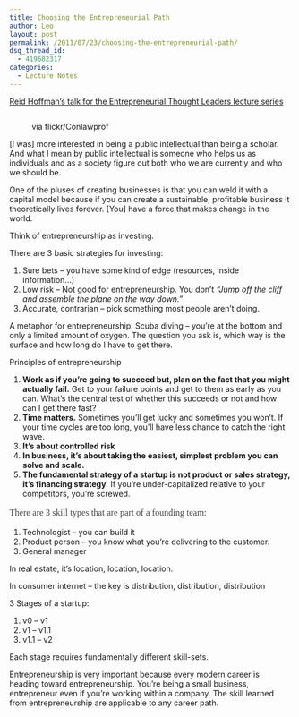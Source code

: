 ```yaml
---
title: Choosing the Entrepreneurial Path
author: Leo
layout: post
permalink: /2011/07/23/choosing-the-entrepreneurial-path/
dsq_thread_id:
  - 419682317
categories:
  - Lecture Notes
---
```

[Reid Hoffman&#8217;s talk for the Entrepreneurial Thought Leaders lecture series][1]<figure id="attachment_361" style="width: 640px" class="wp-caption aligncenter">

[<img class="size-full wp-image-361" title="Entrepreneurial " src="http://i2.wp.com/leogau.org/blog/wp-content/uploads/2011/07/520329163_33025ec6a7_z.jpg?fit=640%2C480" alt="" srcset="http://i2.wp.com/leogau.org/blog/wp-content/uploads/2011/07/520329163_33025ec6a7_z.jpg?resize=300%2C225 300w, http://i0.wp.com/leogau.org/blog/wp-content/uploads/2011/07/520329163_33025ec6a7_z.jpg?w=640 640w" sizes="(max-width: 640px) 100vw, 640px" data-recalc-dims="1" />][2]<figcaption class="wp-caption-text">via flickr/Conlawprof</figcaption></figure> 

[I was] more interested in being a public intellectual than being a scholar. And what I mean by public intellectual is someone who helps us as individuals and as a society figure out both who we are currently and who we should be.

One of the pluses of creating businesses is that you can weld it with a capital model because if you can create a sustainable, profitable business it theoretically lives forever. [You] have a force that makes change in the world.

Think of entrepreneurship as investing.

There are 3 basic strategies for investing:

  1. Sure bets &#8211; you have some kind of edge (resources, inside information&#8230;)
  2. Low risk &#8211; Not good for entrepreneurship. You don&#8217;t *&#8220;Jump off the cliff and assemble the plane on the way down.&#8221;*
  3. Accurate, contrarian &#8211; pick something most people aren&#8217;t doing.

A metaphor for entrepreneurship: Scuba diving &#8211; you&#8217;re at the bottom and only a limited amount of oxygen. The question you ask is, which way is the surface and how long do I have to get there.

Principles of entrepreneurship

  1. **Work as if you&#8217;re going to succeed but, plan on the fact that you might actually fail.** Get to your failure points and get to them as early as you can. What&#8217;s the central test of whether this succeeds or not and how can I get there fast?
  2. **Time matters.** Sometimes you&#8217;ll get lucky and sometimes you won&#8217;t. If your time cycles are too long, you&#8217;ll have less chance to catch the right wave.
  3. **It&#8217;s about controlled risk**
  4. **In business, it&#8217;s about taking the easiest, simplest problem you can solve and scale.**
  5. **The fundamental strategy of a startup is not product or sales strategy, it&#8217;s financing strategy.** If you&#8217;re under-capitalized relative to your competitors, you&#8217;re screwed.

<span class="Apple-style-span" style="font-size: 16px; color: #444444; font-family: Georgia, 'Bitstream Charter', serif; line-height: 24px;">There are 3 skill types that are part of a founding team:</span>

  1. Technologist &#8211; you can build it
  2. Product person &#8211; you know what you&#8217;re delivering to the customer.
  3. General manager

In real estate, it&#8217;s location, location, location.

In consumer internet &#8211; the key is distribution, distribution, distribution

3 Stages of a startup:

  1. v0 &#8211; v1
  2. v1 &#8211; v1.1
  3. v1.1 &#8211; v2

Each stage requires fundamentally different skill-sets.

Entrepreneurship is very important because every modern career is heading toward entrepreneurship. You&#8217;re being a small business, entrepreneur even if you&#8217;re working within a company. The skill learned from entrepreneurship are applicable to any career path.

 [1]: http://ecorner.stanford.edu/authorMaterialInfo.html?mid=1650
 [2]: http://i1.wp.com/leogau.org/blog/wp-content/uploads/2011/07/520329163_33025ec6a7_z.jpg